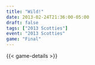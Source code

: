 ```yaml
---
title: "Wild!"
date: 2013-02-24T21:36:00-05:00
draft: false
tags: ["2013 Scotties"]
event: "2013 Scotties"
game: "Final"
---
```

{{< game-details >}}
<!--more--> 